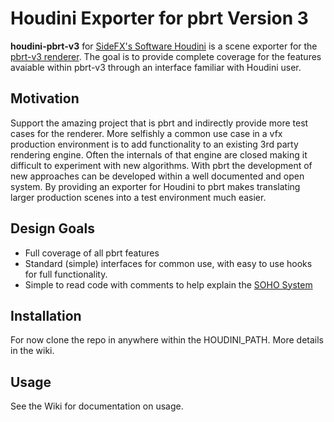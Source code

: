 Houdini Exporter for pbrt Version 3
===================================

**houdini-pbrt-v3** for [SideFX's Software Houdini](http://www.sidefx.com) is a scene exporter for the
[pbrt-v3 renderer](http://pbrt.org/). The goal is to provide complete coverage for the features avaiable within pbrt-v3 through
an interface familiar with Houdini user.

Motivation
----------
Support the amazing project that is pbrt and indirectly provide more test cases for the renderer.
More selfishly a common use case in a vfx production environment is to add functionality to an existing 3rd party rendering engine.
Often the internals of that engine are closed making it difficult to experiment with new algorithms.
With pbrt the development of new approaches can be developed within a well documented and open system.
By providing an exporter for Houdini to pbrt makes translating larger production scenes into a test environment much easier.

Design Goals
------------
* Full coverage of all pbrt features
* Standard (simple) interfaces for common use, with easy to use hooks for full functionality.
* Simple to read code with comments to help explain the [SOHO System](https://www.sidefx.com/docs/hdk/_h_d_k__s_o_h_o.html)

Installation
------------
For now clone the repo in anywhere within the HOUDINI_PATH. More details in the wiki.

Usage
-----
See the Wiki for documentation on usage.

